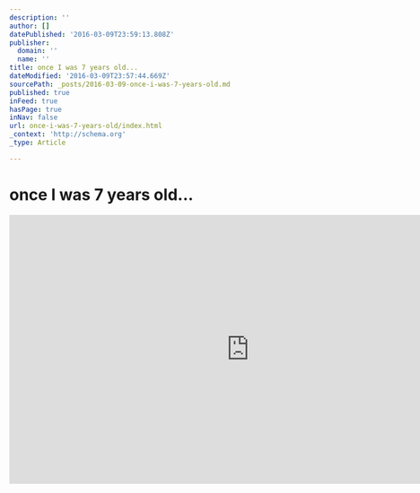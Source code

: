 ```yaml
---
description: ''
author: []
datePublished: '2016-03-09T23:59:13.808Z'
publisher:
  domain: ''
  name: ''
title: once I was 7 years old...
dateModified: '2016-03-09T23:57:44.669Z'
sourcePath: _posts/2016-03-09-once-i-was-7-years-old.md
published: true
inFeed: true
hasPage: true
inNav: false
url: once-i-was-7-years-old/index.html
_context: 'http://schema.org'
_type: Article

---
```

# once I was 7 years old...

<iframe src="https://cdn.embedly.com/widgets/media.html?src=https%3A%2F%2Fwww.youtube.com%2Fembed%2FbmQteGYBQQc%3Ffeature%3Doembed&amp;url=https%3A%2F%2Fwww.youtube.com%2Fwatch%3Fv%3DbmQteGYBQQc&amp;image=https%3A%2F%2Fi.ytimg.com%2Fvi%2FbmQteGYBQQc%2Fhqdefault.jpg&amp;key=b7d04c9b404c499eba89ee7072e1c4f7&amp;type=text%2Fhtml&amp;schema=youtube" width="854" height="480" scrolling="no" frameborder="0" allowfullscreen="allowfullscreen" style=""></iframe>